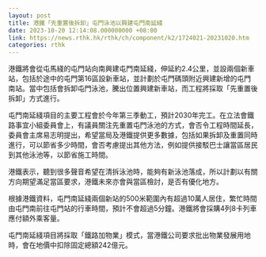 ```yaml
---
layout: post
title: 港鐵「先重置後拆卸」屯門泳池以興建屯門南延綫
date: 2023-10-20 12:14:08.000000000 +08:00
link: https://news.rthk.hk/rthk/ch/component/k2/1724021-20231020.htm
categories: rthk
---
```


港鐵將會從屯馬綫的屯門站向南興建屯門南延綫，伸延約2.4公里，並設兩個新車站，包括於途中的屯門第16區設新車站，並計劃於屯門碼頭附近興建新增的屯門南站。當中包括會拆卸屯門泳池，騰出位置興建新車站，而工程將採取「先重置後拆卸」方式進行。

屯門南延綫項目的主要工程會於今年第三季動工，預計2030年完工。在立法會鐵路事宜小組委員會上，有議員關注先重置屯門泳池的方式，會否令工程時間延長，委員會主席易志明提出，希望當局及港鐵提供更多數據，包括如果拆卸及重置同時進行，可以節省多少時間，會否考慮提出其他方法，例如提供接駁巴士讓當區居民到其他泳池等，以節省施工時間。

港鐵表示，聽到很多聲音希望在清拆泳池時，能夠有新泳池落成，所以計劃以有關方向期望滿足當區要求，港鐵未來亦會與當區檢討，是否有優化地方。

根據港鐵資料，屯門南延綫兩個新站的500米範圍內有超過10萬人居住，繁忙時間由屯門南前往屯門站的行車時間，預計不會超過5分鐘。港鐵將會採購4列8卡列車應付額外乘客量。

屯門南延綫項目將採取「鐵路加物業」模式，當港鐵公司要求批出物業發展用地時，會在地價中扣除固定總額242億元。
